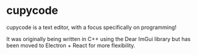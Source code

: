 # cupycode

cupycode is a text editor, with a focus specifically on programming!

It was originally being written in C++ using the Dear ImGui library but has been moved to Electron + React for more flexibility.
